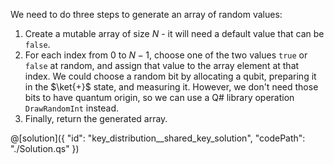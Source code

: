 We need to do three steps to generate an array of random values:

1. Create a mutable array of size $N$ - it will need a default value that can be `false`.
2. For each index from $0$ to $N-1$, choose one of the two values `true` or `false` at random, and assign that value to the array element at that index. We could choose a random bit by allocating a qubit, preparing it in the $\ket{+}$ state, and measuring it. However, we don't need those bits to have quantum origin, so we can use a Q# library operation `DrawRandomInt` instead.
3. Finally, return the generated array.

@[solution]({
    "id": "key_distribution__shared_key_solution",
    "codePath": "./Solution.qs"
})
